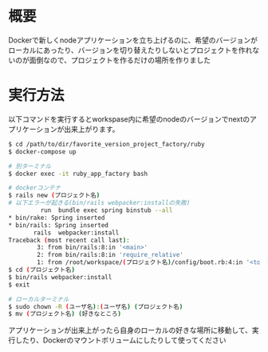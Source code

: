 # 概要
Dockerで新しくnodeアプリケーションを立ち上げるのに、希望のバージョンがローカルにあったり、バージョンを切り替えたりしないとプロジェクトを作れないのが面倒なので、プロジェクトを作るだけの場所を作りました

# 実行方法
以下コマンドを実行するとworkspase内に希望のnodeのバージョンでnextのアプリケーションが出来上がります。
```sh
$ cd /path/to/dir/favorite_version_project_factory/ruby
$ docker-compose up

# 別ターミナル
$ docker exec -it ruby_app_factory bash

# dockerコンテナ
$ rails new (プロジェクト名)
# 以下エラーが起きる(bin/rails webpacker:installの失敗)
         run  bundle exec spring binstub --all
* bin/rake: Spring inserted
* bin/rails: Spring inserted
       rails  webpacker:install
Traceback (most recent call last):
        3: from bin/rails:8:in '<main>'
        2: from bin/rails:8:in 'require_relative'
        1: from /root/workspace/(プロジェクト名)/config/boot.rb:4:in '<top (required)>'
$ cd (プロジェクト名)
$ bin/rails webpacker:install
$ exit

# ローカルターミナル
$ sudo chown -R (ユーザ名):(ユーザ名) (プロジェクト名)
$ mv (プロジェクト名) (好きなところ)
```

アプリケーションが出来上がったら自身のローカルの好きな場所に移動して、実行したり、Dockerのマウントボリュームにしたりして使ってください
